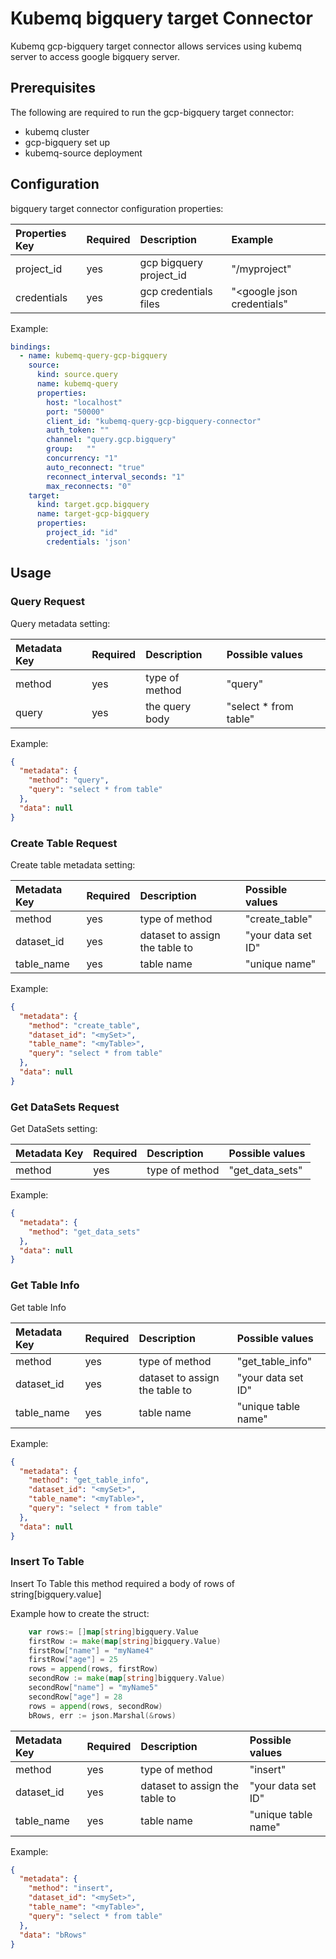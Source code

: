# Kubemq bigquery target Connector

Kubemq gcp-bigquery target connector allows services using kubemq server to access google bigquery server.

## Prerequisites
The following are required to run the gcp-bigquery target connector:

- kubemq cluster
- gcp-bigquery set up
- kubemq-source deployment

## Configuration

bigquery target connector configuration properties:

| Properties Key | Required | Description                                | Example                    |
|:---------------|:---------|:-------------------------------------------|:---------------------------|
| project_id     | yes      | gcp bigquery project_id                    | "<googleurl>/myproject"    |
| credentials    | yes      | gcp credentials files                      | "<google json credentials" |

Example:

```yaml
bindings:
  - name: kubemq-query-gcp-bigquery
    source:
      kind: source.query
      name: kubemq-query
      properties:
        host: "localhost"
        port: "50000"
        client_id: "kubemq-query-gcp-bigquery-connector"
        auth_token: ""
        channel: "query.gcp.bigquery"
        group:   ""
        concurrency: "1"
        auto_reconnect: "true"
        reconnect_interval_seconds: "1"
        max_reconnects: "0"
    target:
      kind: target.gcp.bigquery
      name: target-gcp-bigquery
      properties:
        project_id: "id"
        credentials: 'json'
```

## Usage

### Query Request

Query metadata setting:

| Metadata Key | Required | Description                  | Possible values       |
|:-------------|:---------|:-----------------------------|:----------------------|
| method       | yes      | type of method               | "query"               |
| query        | yes      | the query body               | "select * from table" |


Example:

```json
{
  "metadata": {
    "method": "query",
    "query": "select * from table"
  },
  "data": null
}
```


### Create Table Request

Create table metadata setting:

| Metadata Key | Required | Description                             | Possible values       |
|:-------------|:---------|:----------------------------------------|:----------------------|
| method       | yes      | type of method                          | "create_table"        |
| dataset_id   | yes      | dataset to assign the table to          | "your data set ID"  |
| table_name   | yes      | table name                              | "unique name" |


Example:

```json
{
  "metadata": {
    "method": "create_table",
    "dataset_id": "<mySet>",
    "table_name": "<myTable>",
    "query": "select * from table"
  },
  "data": null
}
```



### Get DataSets Request

Get DataSets setting:

| Metadata Key | Required | Description                             | Possible values   |
|:-------------|:---------|:----------------------------------------|:------------------|
| method       | yes      | type of method                          | "get_data_sets"   |


Example:

```json
{
  "metadata": {
    "method": "get_data_sets"
  },
  "data": null
}
```

### Get Table Info

Get table Info

| Metadata Key | Required | Description                             | Possible values       |
|:-------------|:---------|:----------------------------------------|:----------------------|
| method       | yes      | type of method                          | "get_table_info"      |
| dataset_id   | yes      | dataset to assign the table to          | "your data set ID"  |
| table_name   | yes      | table name                              | "unique table name" |


Example:

```json
{
  "metadata": {
    "method": "get_table_info",
    "dataset_id": "<mySet>",
    "table_name": "<myTable>",
    "query": "select * from table"
  },
  "data": null
}
```


### Insert To Table

Insert To Table this method required a body of rows of string[bigquery.value]



Example how to create the struct:
```go
    var rows:= []map[string]bigquery.Value
	firstRow := make(map[string]bigquery.Value)
	firstRow["name"] = "myName4"
	firstRow["age"] = 25
	rows = append(rows, firstRow)
	secondRow := make(map[string]bigquery.Value)
	secondRow["name"] = "myName5"
	secondRow["age"] = 28
	rows = append(rows, secondRow)
	bRows, err := json.Marshal(&rows)
```

| Metadata Key | Required | Description                             | Possible values       |
|:-------------|:---------|:----------------------------------------|:----------------------|
| method       | yes      | type of method                          | "insert"              |
| dataset_id   | yes      | dataset to assign the table to          | "your data set ID"  |
| table_name   | yes      | table name                              | "unique table name" |


Example:

```json
{
  "metadata": {
    "method": "insert",
    "dataset_id": "<mySet>",
    "table_name": "<myTable>",
    "query": "select * from table"
  },
  "data": "bRows"
}
```